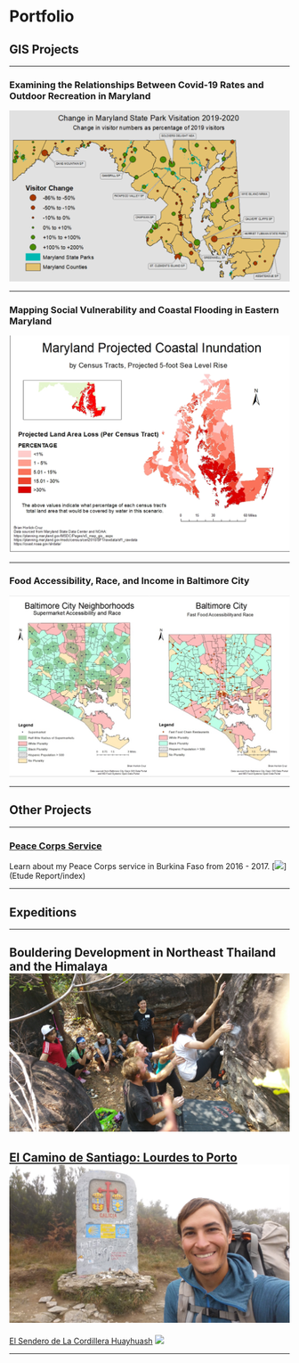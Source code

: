 
# Portfolio

## GIS Projects
---
### Examining the Relationships Between Covid-19 Rates and Outdoor Recreation in Maryland
[<img src="covid_mapping/mapping covid.png"/>](covid_mapping/project3.md)

---
### Mapping Social Vulnerability and Coastal Flooding in Eastern Maryland
[<img src="coastal_flooding/Horlick-Cruz_Lab2_five_foot_map.jpg"/>](coastal_flooding/project2.md)

---
### Food Accessibility, Race, and Income in Baltimore City
[<img src="food_maps/food&race.jpg">](food_maps/project4)

---
## Other Projects
---
### [Peace Corps Service](etude_project/project_page.md)
Learn about my Peace Corps service in Burkina Faso from 2016 - 2017.
[<img src="images/SAM_1595.jpg"/>](Etude Report/index)

---

## Expeditions 
---
Bouldering Development in  Northeast Thailand and the Himalaya
[<img src="images/20180225_131053.jpg">]()
---
[El Camino de Santiago: Lourdes to Porto]()
<img src="images/20171112_115828.jpg">
---
[El Sendero de La Cordillera Huayhuash]()
<img src="images/SAM_1055.jpg">

---


